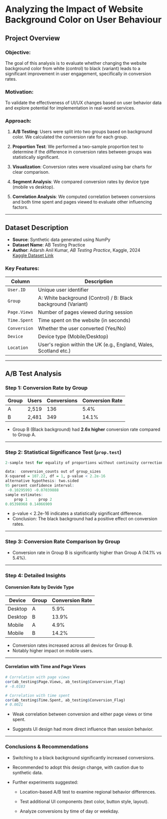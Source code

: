 # Analyzing the Impact of Website Background Color on User Behaviour

## Project Overview

### **Objective:**
The goal of this analysis is to evaluate whether changing the website background color from white (control) to black (variant) leads to a significant improvement in user engagement, specifically in conversion rates.

### **Motivation:**
To validate the effectiveness of UI/UX changes based on user behavior data and explore potential for implementation in real-world services.

### **Approach:**
1. **A/B Testing**: Users were split into two groups based on background color. We calculated the conversion rate for each group.

2. **Proportion Test**: We performed a two-sample proportion test to determine if the difference in conversion rates between groups was statistically significant.

3. **Visualization**: Conversion rates were visualized using bar charts for clear comparison.

4. **Segment Analysis**: We compared conversion rates by device type (mobile vs desktop).

5. **Correlation Analysis**: We computed correlation between conversions and both time spent and pages viewed to evaluate other influencing factors.

---

## Dataset Description

- **Source**: Synthetic data generated using NumPy
- **Dataset Name**: AB Testing Practice
- **Author**: Adarsh Anil Kumar, *AB Testing Practice*, Kaggle, 2024  
  [Kaggle Dataset Link](https://www.kaggle.com/datasets/adarsh0806/ab-testing-practice)

### Key Features:

| Column         | Description                                                   |
|----------------|---------------------------------------------------------------|
| `User.ID`      | Unique user identifier                                        |
| `Group`        | A: White background (Control) / B: Black background (Variant) |
| `Page.Views`   | Number of pages viewed during session                         |
| `Time.Spent`   | Time spent on the website (in seconds)                        |
| `Conversion`   | Whether the user converted (Yes/No)                           |
| `Device`       | Device type (Mobile/Desktop)                                  |
| `Location`     | User's region within the UK (e.g., England, Wales, Scotland etc.)  |

---

## A/B Test Analysis

### Step 1: Conversion Rate by Group

| Group | Users | Conversions | Conversion Rate |
|-------|--------|-------------|------------------|
| A     | 2,519  | 136         | 5.4%             |
| B     | 2,481  | 349         | 14.1%            |

- Group B (Black background) had **2.6x higher** conversion rate compared to Group A.

---

### Step 2: Statistical Significance Test (`prop.test`)

```r
2-sample test for equality of proportions without continuity correction

data:  conversion_counts out of group_sizes
X-squared = 107.22, df = 1, p-value < 2.2e-16
alternative hypothesis: two.sided
95 percent confidence interval:
 -0.10295993 -0.07039888
sample estimates:
    prop 1     prop 2 
0.05398968 0.14066909
```

- p-value < 2.2e-16 indicates a statistically significant difference.
- Conclusion: The black background had a positive effect on conversion rates.

---

### Step 3: Conversion Rate Comparison by Group
- Conversion rate in Group B is significantly higher than Group A (14.1% vs 5.4%).

---

### Step 4: Detailed Insights
#### Conversion Rate by Devide Type

| Device | Group | Conversion Rate |
|-------|--------|------------- |
| Desktop    | A  | 5.9%         | 
| Desktop     | B  | 13.9%         | 
| Mobile    | A  | 4.9%         | 
| Mobile     | B  | 14.2%         | 

- Conversion rates increased across all devices for Group B.
- Notably higher impact on mobile users.

---

####  Correlation with Time and Page Views

```r
# Correlation with page views
cor(ab_testing$Page.Views, ab_testing$Conversion_Flag)
# -0.0183

# Correlation with time spent
cor(ab_testing$Time.Spent, ab_testing$Conversion_Flag)
# 0.0021
```

- Weak correlation between conversion and either page views or time spent.

- Suggests UI design had more direct influence than session behavior.

---

### Conclusions & Recommendations
- Switching to a black background significantly increased conversions.

- Recommended to adopt this design change, with caution due to synthetic data.

- Further experiments suggested:

  - Location-based A/B test to examine regional behavior differences.

  - Test additional UI components (text color, button style, layout).

  - Analyze conversions by time of day or weekday.

